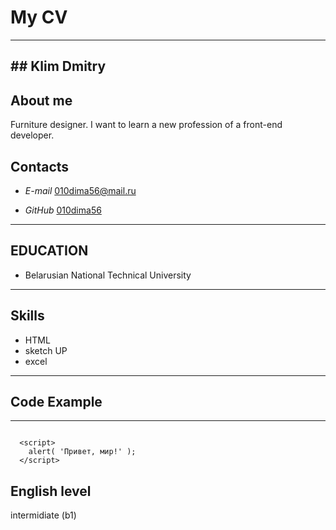 # My CV
---
**## Klim Dmitry**
---
## About me
Furniture designer. I want to learn a new profession of a front-end developer.
## Contacts
* *E-mail* 010dima56@mail.ru

* *GitHub* [010dima56](https://github.com/010dima56 "My Profile GitHub")
---
## EDUCATION 

* Belarusian National Technical University
---
## Skills
* HTML
* sketch UP
* excel
---

## Code Example
---
```

  <script>
    alert( 'Привет, мир!' );
  </script>

```

## English level
intermidiate (b1)